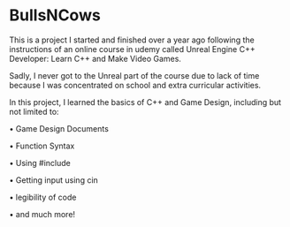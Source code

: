 # BullsNCows
This is a project I started and finished over a year ago following the instructions of an online course in udemy called Unreal 
Engine C++ Developer: Learn C++ and Make Video Games. 

Sadly, I never got to the Unreal part of the course due to lack of time because I was concentrated on school and extra curricular 
activities.

In this project, I learned the basics of C++ and Game Design, including but not limited to:

• Game Design Documents

• Function Syntax 

• Using #include 

• Getting input using cin

• legibility of code

• and much more!
